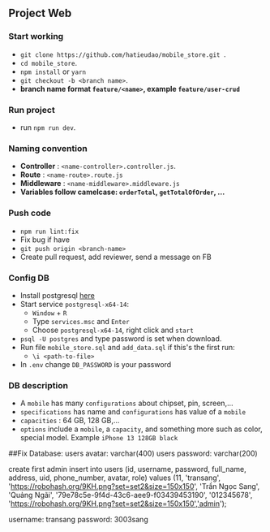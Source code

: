 ## Project Web

### Start working
+ `git clone https://github.com/hatieudao/mobile_store.git `.
+ `cd mobile_store`.
+ `npm install` or `yarn`
+ `git checkout -b <branch name>`.
+ **branch name format `feature/<name>`, example `feature/user-crud`**

### Run project
+ run `npm run dev`.

### Naming convention
+ **Controller** : `<name-controller>.controller.js`.
+ **Route** : `<name-route>.route.js`
+ **Middleware** : `<name-middleware>.middleware.js`
+ **Variables follow camelcase: `orderTotal`, `getTotalOfOrder`, ...**
### Push code
+ `npm run lint:fix`
+ Fix bug if have
+ `git push origin <branch-name>`
+ Create pull request, add reviewer, send a message on FB
### Config DB
+ Install postgresql [here](https://www.postgresql.org/download/)
+ Start service `postgresql-x64-14`:
  + `Window` + `R`
  + Type `services.msc` and `Enter`
  + Choose `postgresql-x64-14`, right click and `start`
+ `psql -U postgres` and type password is set when download.
+ Run file `mobile_store.sql` and `add_data.sql` if this's the first run:
  + `\i <path-to-file>`
+ In `.env` change `DB_PASSWORD` is your password
  
### DB description
+ A `mobile` has many `configurations` about chipset, pin, screen,...
+ `specifications` has name and `configurations` has value of a `mobile`
+ `capacities` : 64 GB, 128 GB,...
+ `options` include a `mobile`, a `capacity`, and something more such as color, special model. Example `iPhone 13 128GB black`


##Fix Database:
users avatar:  varchar(400)
users password: varchar(200) 

create first admin
insert into users (id, username, password, full_name, address, uid, phone_number, avatar, role)
values (11, 'transang', 'https://robohash.org/9KH.png?set=set2&size=150x150', 'Trần Ngọc Sang', 'Quảng Ngãi', '79e78c5e-9f4d-43c6-aee9-f03439453190', '012345678', 'https://robohash.org/9KH.png?set=set2&size=150x150','admin');

username: transang
password: 3003sang